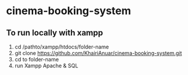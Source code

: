 # cinema-booking-system 
## To run locally with xampp
1. cd /pathto/xampp/htdocs/folder-name
2. git clone https://github.com/KhairiAnuar/cinema-booking-system.git
3. cd to folder-name
4. run Xampp Apache & SQL
